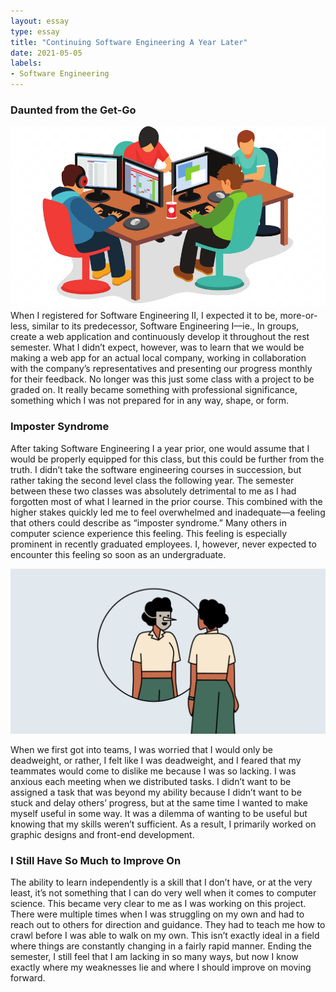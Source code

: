 ```yaml
---
layout: essay
type: essay
title: "Continuing Software Engineering A Year Later"
date: 2021-05-05
labels:
- Software Engineering
---
```


### Daunted from the Get-Go
<img class="ui medium right floated image" src="/images/teamwork.png">
When I registered for Software Engineering II, I expected it to be, more-or-less, similar to its predecessor, Software Engineering I––ie., In groups, create a web application and continuously develop it throughout the rest semester. What I didn’t expect, however, was to learn that we would be making a web app for an actual local company, working in collaboration with the company’s representatives and presenting our progress monthly for their feedback. No longer was this just some class with a project to be graded on. It really became something with professional significance, something which I was not prepared for in any way, shape, or form.

### Imposter Syndrome
After taking Software Engineering I a year prior, one would assume that I would be properly equipped for this class, but this could be further from the truth. I didn’t take the software engineering courses in succession, but rather taking the second level class the following year. The semester between these two classes was absolutely detrimental to me as I had forgotten most of what I learned in the prior course. This combined with the higher stakes quickly led me to feel overwhelmed and inadequate––a feeling that others could describe as “imposter syndrome.” Many others in computer science experience this feeling. This feeling is especially prominent in recently graduated employees. I, however, never expected to encounter this feeling so soon as an undergraduate.

<img class="ui large image" src="/images/imposter.jpeg">

When we first got into teams, I was worried that I would only be deadweight, or rather, I felt like I was deadweight, and I feared that my teammates would come to dislike me because I was so lacking. I was anxious each meeting when we distributed tasks. I didn’t want to be assigned a task that was beyond my ability because I didn’t want to be stuck and delay others’ progress, but at the same time I wanted to make myself useful in some way. It was a dilemma of wanting to be useful but knowing that my skills weren’t sufficient. As a result, I primarily worked on graphic designs and front-end development.

### I Still Have So Much to Improve On
The ability to learn independently is a skill that I don’t have, or at the very least, it’s not something that I can do very well when it comes to computer science. This became very clear to me as I was working on this project. There were multiple times when I was struggling on my own and had to reach out to others for direction and guidance. They had to teach me how to crawl before I was able to walk on my own. This isn’t exactly ideal in a field where things are constantly changing in a fairly rapid manner. Ending the semester, I still feel that I am lacking in so many ways, but now I know exactly where my weaknesses lie and where I should improve on moving forward. 
